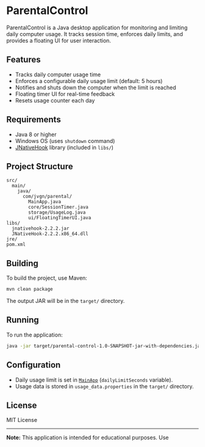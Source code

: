 # ParentalControl

ParentalControl is a Java desktop application for monitoring and limiting daily computer usage. It tracks session time, enforces daily limits, and provides a floating UI for user interaction.

## Features

- Tracks daily computer usage time
- Enforces a configurable daily usage limit (default: 5 hours)
- Notifies and shuts down the computer when the limit is reached
- Floating timer UI for real-time feedback
- Resets usage counter each day

## Requirements

- Java 8 or higher
- Windows OS (uses `shutdown` command)
- [JNativeHook](https://github.com/kwhat/jnativehook) library (included in `libs/`)

## Project Structure

```
src/
  main/
    java/
      com/jvgn/parental/
        MainApp.java
        core/SessionTimer.java
        storage/UsageLog.java
        ui/FloatingTimerUI.java
libs/
  jnativehook-2.2.2.jar
  JNativeHook-2.2.2.x86_64.dll
jre/
pom.xml
```

## Building

To build the project, use Maven:

```sh
mvn clean package
```

The output JAR will be in the `target/` directory.

## Running

To run the application:

```sh
java -jar target/parental-control-1.0-SNAPSHOT-jar-with-dependencies.jar
```

## Configuration

- Daily usage limit is set in [`MainApp`](src/main/java/com/jvgn/parental/MainApp.java) (`dailyLimitSeconds` variable).
- Usage data is stored in `usage_data.properties` in the `target/` directory.

## License

MIT License

---

**Note:** This application is intended for educational purposes. Use